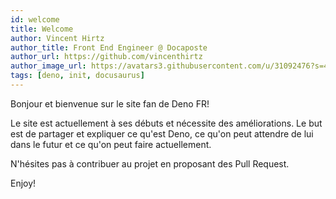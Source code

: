 ```yaml
---
id: welcome
title: Welcome
author: Vincent Hirtz
author_title: Front End Engineer @ Docaposte
author_url: https://github.com/vincenthirtz
author_image_url: https://avatars3.githubusercontent.com/u/31092476?s=460&u=1b18f3aa32d4d9ec08bf359b175c613821de277a&v=4
tags: [deno, init, docusaurus]
---
```


Bonjour et bienvenue sur le site fan de Deno FR! 

Le site est actuellement à ses débuts et nécessite des améliorations.
Le but est de partager et expliquer ce qu'est Deno, ce qu'on peut attendre de lui dans le futur et ce qu'on peut faire actuellement.

N'hésites pas à contribuer au projet en proposant des Pull Request.

Enjoy!